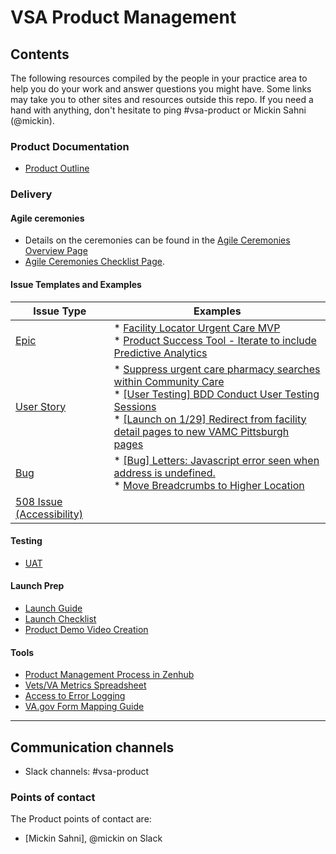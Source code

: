 # VSA Product Management

## Contents
The following resources compiled by the people in your practice area to help you do your work and answer questions you might have. Some links may take you to other sites and resources outside this repo. If you need a hand with anything, don't hesitate to ping #vsa-product or Mickin Sahni (@mickin).
### Product Documentation
- [Product Outline](https://github.com/department-of-veterans-affairs/va.gov-team/blob/master/platform/product-management/product-outline-template.md)
### Delivery

#### Agile ceremonies
- Details on the ceremonies can be found in the [Agile Ceremonies Overview Page](https://github.com/department-of-veterans-affairs/va.gov-team/blob/master/teams/vsa/product/delivery/agile-ceremonies-overview.md)
- [Agile Ceremonies Checklist Page](https://github.com/department-of-veterans-affairs/va.gov-team/blob/master/teams/vsa/product/delivery/agile-checklist.md). 


#### Issue Templates and Examples
| Issue Type | Examples |
|------------------------------------------------------------------------------------------------------------------------------------------------------------------------------|------------------------------------------------------------------------------------------------------------------------------------------------------------------------------------------------------------------------------------------------------------------------------------------------------------------------------------------------------------------------------------------------------------------------------------------------------|
| [Epic](https://github.com/department-of-veterans-affairs/va.gov-team/blob/master/.github/ISSUE_TEMPLATE/epic-issue.md) | * [Facility Locator Urgent Care MVP](https://github.com/department-of-veterans-affairs/va.gov-team/issues/4193)<br> * [Product Success Tool - Iterate to include Predictive Analytics](https://github.com/department-of-veterans-affairs/va.gov-team/issues/3670) |
| [User Story](https://github.com/department-of-veterans-affairs/va.gov-team/blob/master/.github/ISSUE_TEMPLATE/standard-issue.md) | * [Suppress urgent care pharmacy searches within Community Care](https://github.com/department-of-veterans-affairs/va.gov-team/issues/5129)<br> * [[User Testing] BDD Conduct User Testing Sessions](https://github.com/department-of-veterans-affairs/va.gov-team/issues/5096)<br> * [[Launch on 1/29] Redirect from facility detail pages to new VAMC Pittsburgh pages](https://github.com/department-of-veterans-affairs/va.gov-team/issues/3564) |
| [Bug](https://github.com/department-of-veterans-affairs/va.gov-team/blob/master/.github/ISSUE_TEMPLATE/bug-issue.md) | * [[Bug] Letters: Javascript error seen when address is undefined.](https://github.com/department-of-veterans-affairs/va.gov-team/issues/5107)<br> * [Move Breadcrumbs to Higher Location](https://github.com/department-of-veterans-affairs/va.gov-team/issues/4938) |
| [508 Issue (Accessibility)](https://github.com/department-of-veterans-affairs/va.gov-team/blob/402a408fa77a421bae0a8a84ce0c43b4c601e55c/.github/ISSUE_TEMPLATE/508-issue.md) |  |


#### Testing
   - [UAT](https://github.com/department-of-veterans-affairs/va.gov-team/blob/master/platform/research/planning/what-is-uat.md)
#### Launch Prep
   - [Launch Guide]()
   - [Launch Checklist]()
   - [Product Demo Video Creation](https://github.com/department-of-veterans-affairs/va.gov-team/blob/master/platform/product-management/demo-video-creation-process.md)
#### Tools
  - [Product Management Process in Zenhub](https://github.com/department-of-veterans-affairs/va.gov-team/blob/a2b160c2fbf52806323d6a54103229f99a730076/platform/working-with-vsp/onboarding/zenhub_product_management.pdf)
  - [Vets/VA Metrics Spreadsheet](https://docs.google.com/spreadsheets/d/1L_w8FhhcOttMitKB3_9ge8UN01GcSXmaPZWDIRJIhxI/edit#gid=972187789)
  - [Access to Error Logging](https://github.com/department-of-veterans-affairs/va.gov-team/blob/402a408fa77a421bae0a8a84ce0c43b4c601e55c/platform/engineering/internal-tools.md)
  - [VA.gov Form Mapping Guide](https://github.com/department-of-veterans-affairs/va.gov-team/blob/master/platform/product-management/va.gov-form-mapping-guide.xlsx)
  
  
---
## Communication channels
- Slack channels: #vsa-product

### Points of contact
The Product points of contact are:  
- [Mickin Sahni], @mickin on Slack
